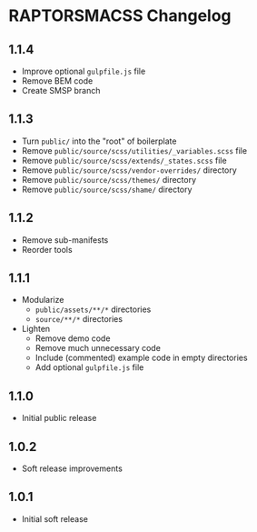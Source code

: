 <!-- CHANGELOG.md -->

RAPTORSMACSS Changelog
==========================================================================

## 1.1.4

- Improve optional `gulpfile.js` file
- Remove BEM code
- Create SMSP branch

## 1.1.3

- Turn `public/` into the "root" of boilerplate
- Remove `public/source/scss/utilities/_variables.scss` file
- Remove `public/source/scss/extends/_states.scss` file
- Remove `public/source/scss/vendor-overrides/` directory
- Remove `public/source/scss/themes/` directory
- Remove `public/source/scss/shame/` directory

## 1.1.2

- Remove sub-manifests
- Reorder tools

## 1.1.1

- Modularize
  + `public/assets/**/*` directories
  + `source/**/*` directories
- Lighten
  + Remove demo code
  + Remove much unnecessary code
  + Include (commented) example code in empty directories
  + Add optional `gulpfile.js` file

## 1.1.0

- Initial public release

## 1.0.2

- Soft release improvements

## 1.0.1

- Initial soft release
